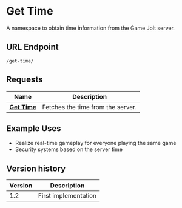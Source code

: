 # Get Time

A namespace to obtain time information from the Game Jolt server.

## URL Endpoint

```
/get-time/
```

## Requests

| Name                                                         | Description                       |
| ------------------------------------------------------------ | --------------------------------- |
| [**Get Time**](https://gamejolt.com/game-api/doc/time/fetch) | Fetches the time from the server. |

## Example Uses

* Realize real-time gameplay for everyone playing the same game
* Security systems based on the server time

## Version history

| Version | Description          |
| ------- | -------------------- |
| 1.2     | First implementation |
